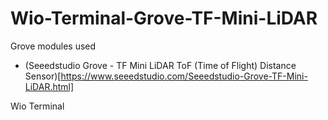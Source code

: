 # Wio-Terminal-Grove-TF-Mini-LiDAR

Grove modules used
- (Seeedstudio Grove - TF Mini LiDAR ToF (Time of Flight) Distance Sensor)[https://www.seeedstudio.com/Seeedstudio-Grove-TF-Mini-LiDAR.html]

Wio Terminal

